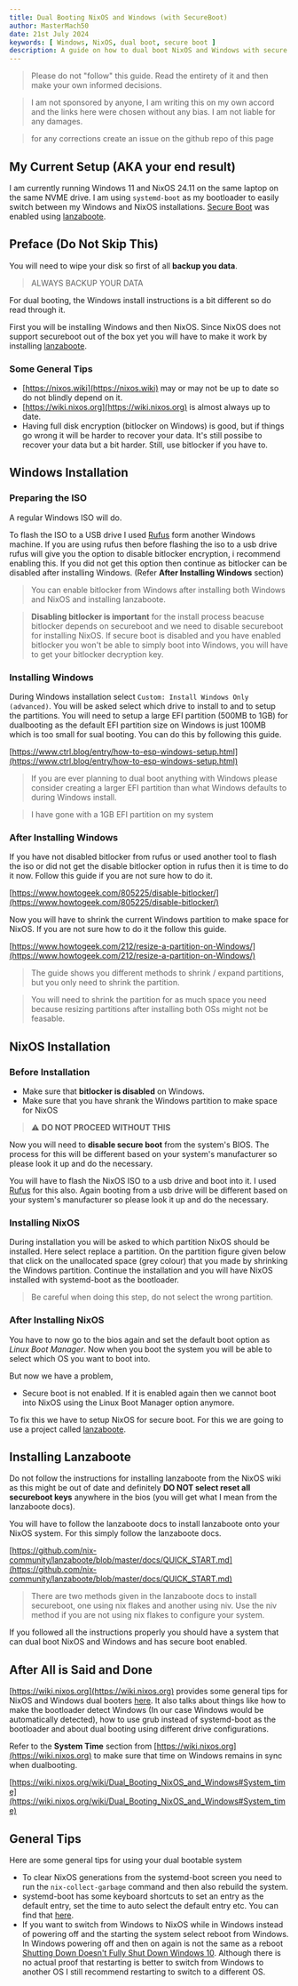 ```yaml
---
title: Dual Booting NixOS and Windows (with SecureBoot)
author: MasterMach50
date: 21st July 2024
keywords: [ Windows, NixOS, dual boot, secure boot ]
description: A guide on how to dual boot NixOS and Windows with secure boot
---
```


> Please do not "follow" this guide. Read the entirety of it and then make your own informed decisions.

> I am not sponsored by anyone, I am writing this on my own accord and the links here were chosen without any bias. I am not liable for any damages.

> for any corrections create an issue on the github repo of this page

## My Current Setup (AKA your end result)
I am currently running Windows 11 and NixOS 24.11 on the same laptop on the same NVME drive. I am using `systemd-boot` as my bootloader to easily switch between my Windows and NixOS installations. [Secure Boot](https://en.wikipedia.org/wiki/UEFI#Secure_Boot) was enabled using [lanzaboote](https://github.com/nix-community/lanzaboote).

## Preface (Do Not Skip This)
You will need to wipe your disk so first of all **backup you data**.

> ALWAYS BACKUP YOUR DATA

For dual booting, the Windows install instructions is a bit different so do read through it.

First you will be installing Windows and then NixOS. Since NixOS does not support secureboot out of the box yet you will have to make it work by installing [lanzaboote](https://github.com/nix-community/lanzaboote).

### Some General Tips

- [https://nixos.wiki](https://nixos.wiki) may or may not be up to date so do not blindly depend on it.
- [https://wiki.nixos.org](https://wiki.nixos.org) is almost always up to date.
- Having full disk encryption (bitlocker on Windows) is good, but if things go wrong it will be harder to recover your data. It's still possibe to recover your data but a bit harder. Still, use bitlocker if you have to.

## Windows Installation

### Preparing the ISO
A regular Windows ISO will do.

To flash the ISO to a USB drive I used [Rufus](https://rufus.ie) form another Windows machine. If you are using rufus then before flashing the iso to a usb drive rufus will give you the option to disable bitlocker encryption, i recommend enabling this. If you did not get this option then continue as bitlocker can be disabled after installing Windows. (Refer **After Installing Windows** section)

> You can enable bitlocker from Windows after installing both Windows and NixOS and installing lanzaboote.

> **Disabling bitlocker is important** for the install process beacuse bitlocker depends on secureboot and we need to disable secureboot for installing NixOS. If secure boot is disabled and you have enabled bitlocker you won't be able to simply boot into Windows, you will have to get your bitlocker decryption key.

### Installing Windows

During Windows installation select `Custom: Install Windows Only (advanced)`. You will be asked select which drive to install to and to setup the partitions. You will need to setup a large EFI partition (500MB to 1GB) for dualbooting as the default EFI partition size on Windows is just 100MB which is too small for sual booting. You can do this by following this guide.

[https://www.ctrl.blog/entry/how-to-esp-windows-setup.html](https://www.ctrl.blog/entry/how-to-esp-windows-setup.html)

> If you are ever planning to dual boot anything with Windows please consider creating a larger EFI partition than what Windows defaults to during Windows install.

> I have gone with a 1GB EFI partition on my system

### After Installing Windows

If you have not disabled bitlocker from rufus or used another tool to flash the iso or did not get the disable bitlocker option in rufus then it is time to do it now. Follow this guide if you are not sure how to do it.

[https://www.howtogeek.com/805225/disable-bitlocker/](https://www.howtogeek.com/805225/disable-bitlocker/)

Now you will have to shrink the current Windows partition to make space for NixOS. If you are not sure how to do it the follow this guide.

[https://www.howtogeek.com/212/resize-a-partition-on-Windows/](https://www.howtogeek.com/212/resize-a-partition-on-Windows/)

> The guide shows you different methods to shrink / expand partitions, but you only need to shrink the partition.

> You will need to shrink the partition for as much space you need because resizing partitions after installing both OSs might not be feasable.

## NixOS Installation

### Before Installation

- Make sure that **bitlocker is disabled** on Windows.
- Make sure that you have shrank the Windows partition to make space for NixOS

> ⚠️ **DO NOT PROCEED WITHOUT THIS**

Now you will need to **disable secure boot** from the system's BIOS. The process for this will be different based on your system's manufacturer so please look it up and do the necessary.

You will have to flash the NixOS ISO to a usb drive and boot into it. I used [Rufus](https://rufus.ie) for this also. Again booting from a usb drive will be different based on your system's manufacturer so please look it up and do the necessary.

### Installing NixOS

During installation you will be asked to which partition NixOS should be installed. Here select replace a partition. On the partition figure given below that click on the unallocated space (grey colour) that you made by shrinking the Windows partition. Continue the installation and you will have NixOS installed with systemd-boot as the bootloader.

> Be careful when doing this step, do not select the wrong partition.

### After Installing NixOS

You have to now go to the bios again and set the default boot option as *Linux Boot Manager*. Now when you boot the system you will be able to select which OS you want to boot into.

But now we have a problem,
- Secure boot is not enabled. If it is enabled again then we cannot boot into NixOS using the Linux Boot Manager option anymore.

To fix this we have to setup NixOS for secure boot. For this we are going to use a project called [lanzaboote](https://github.com/nix-community/lanzaboote).

## Installing Lanzaboote

Do not follow the instructions for installing lanzaboote from the NixOS wiki as this might be out of date and definitely **DO NOT select reset all secureboot keys** anywhere in the bios (you will get what I mean from the lanzaboote docs).

You will have to follow the lanzaboote docs to install lanzaboote onto your NixOS system. For this simply follow the lanzaboote docs.

[https://github.com/nix-community/lanzaboote/blob/master/docs/QUICK_START.md](https://github.com/nix-community/lanzaboote/blob/master/docs/QUICK_START.md)

> There are two methods given in the lanzaboote docs to install secureboot, one using nix flakes and another using niv. Use the niv method if you are not using nix flakes to configure your system.

If you followed all the instructions properly you should have a system that can dual boot NixOS and Windows and has secure boot enabled.

## After All is Said and Done

[https://wiki.nixos.org](https://wiki.nixos.org) provides some general tips for NixOS and Windows dual booters [here](https://wiki.nixos.org/wiki/Dual_Booting_NixOS_and_Windows). It also talks about things like how to make the bootloader detect Windows (In our case Windows would be automatically detected), how to use grub instead of systemd-boot as the bootloader and about dual booting using different drive configurations.

Refer to the **System Time** section from [https://wiki.nixos.org](https://wiki.nixos.org) to make sure that time on Windows remains in sync when dualbooting.

[https://wiki.nixos.org/wiki/Dual_Booting_NixOS_and_Windows#System_time](https://wiki.nixos.org/wiki/Dual_Booting_NixOS_and_Windows#System_time)

## General Tips

Here are some general tips for using your dual bootable system

- To clear NixOS generations from the systemd-boot screen you need to run the `nix-collect-garbage` command and then also rebuild the system.
- systemd-boot has some keyboard shortcuts to set an entry as the default entry, set the time to auto select the default entry etc. You can find that [here](https://systemd.io/BOOT/).
- If you want to switch from Windows to NixOS while in Windows instead of powering off and the starting the system select reboot from Windows. In Windows powering off and then on again is not the same as a reboot [Shutting Down Doesn't Fully Shut Down Windows 10](https://www.howtogeek.com/349114/shutting-down-doesnt-fully-shut-down-windows-10-but-restarting-it-does/). Although there is no actual proof that restarting is better to switch from Windows to another OS I still recommend restarting to switch to a different OS.